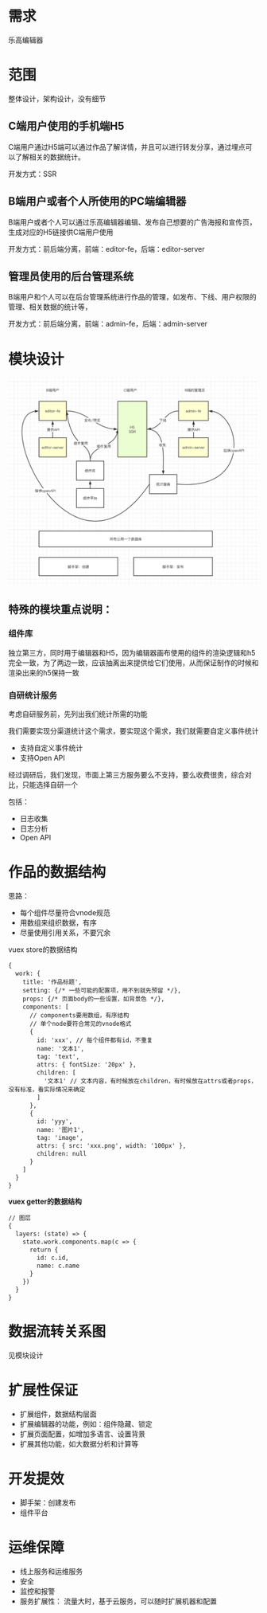 # 需求

乐高编辑器

# 范围

整体设计，架构设计，没有细节

## C端用户使用的手机端H5

C端用户通过H5端可以通过作品了解详情，并且可以进行转发分享，通过埋点可以了解相关的数据统计。

开发方式：SSR

## B端用户或者个人所使用的PC端编辑器

B端用户或者个人可以通过乐高编辑器编辑、发布自己想要的广告海报和宣传页，生成对应的H5链接供C端用户使用

开发方式：前后端分离，前端：editor-fe，后端：editor-server

## 管理员使用的后台管理系统

B端用户和个人可以在后台管理系统进行作品的管理，如发布、下线、用户权限的管理、相关数据的统计等，

开发方式：前后端分离，前端：admin-fe，后端：admin-server

# 模块设计

![image.png](./images/第一周模块设计图.png)

## 特殊的模块重点说明：

### 组件库

独立第三方，同时用于编辑器和H5，因为编辑器画布使用的组件的渲染逻辑和h5完全一致，为了两边一致，应该抽离出来提供给它们使用，从而保证制作的时候和渲染出来的h5保持一致



### 自研统计服务

考虑自研服务前，先列出我们统计所需的功能

我们需要实现分渠道统计这个需求，要实现这个需求，我们就需要自定义事件统计

- 支持自定义事件统计
- 支持Open API

经过调研后，我们发现，市面上第三方服务要么不支持，要么收费很贵，综合对比，只能选择自研一个

包括：

- 日志收集
- 日志分析
- Open API

# 作品的数据结构

思路：

- 每个组件尽量符合vnode规范
- 用数组来组织数据，有序
- 尽量使用引用关系，不要冗余

vuex store的数据结构

```
{
  work: {
    title: '作品标题',
    setting: {/* 一些可能的配置项，用不到就先预留 */},
    props: {/* 页面body的一些设置，如背景色 */},
    components: [
      // components要用数组，有序结构
      // 单个node要符合常见的vnode格式
      {
        id: 'xxx', // 每个组件都有id，不重复
        name: '文本1',
        tag: 'text',
        attrs: { fontSize: '20px' },
        children: [
          '文本1' // 文本内容，有时候放在children，有时候放在attrs或者props，没有标准，看实际情况来确定
        ]
      },
      {
        id: 'yyy',
        name: '图片1',
        tag: 'image',
        attrs: { src: 'xxx.png', width: '100px' },
        children: null
      }
    ]
  }
}
```

**vuex getter的数据结构**

```
// 图层
{
  layers: (state) => {
    state.work.components.map(c => {
      return {
        id: c.id,
        name: c.name
      }
    })
  }
}
```

# 数据流转关系图

见模块设计

# 扩展性保证

- 扩展组件，数据结构层面
- 扩展编辑器的功能，例如：组件隐藏、锁定
- 扩展页面配置，如增加多语言、设置背景
- 扩展其他功能，如大数据分析和计算等

# 开发提效

- 脚手架：创建发布
- 组件平台

# 运维保障

- 线上服务和运维服务
- 安全
- 监控和报警
- 服务扩展性： 流量大时，基于云服务，可以随时扩展机器和配置

#  